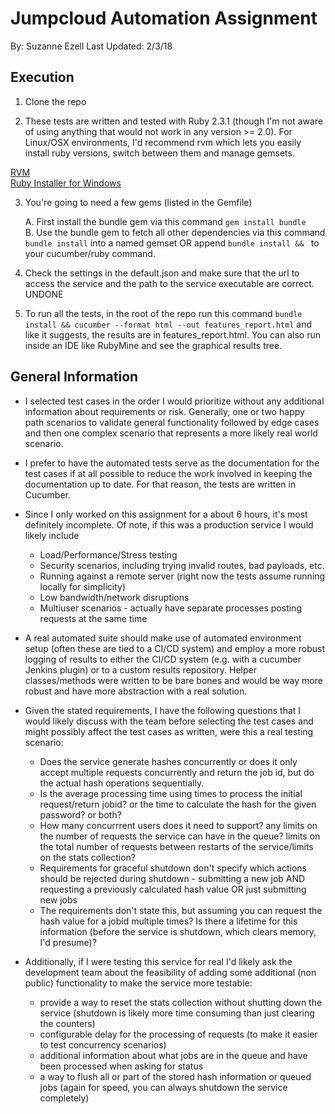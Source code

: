 Jumpcloud Automation Assignment
===
By: Suzanne Ezell
Last Updated: 2/3/18

Execution 
---
1. Clone the repo

2. These tests are written and tested with Ruby 2.3.1 (though I'm not aware of using anything that would not work in
any version >= 2.0). For Linux/OSX environments, I'd recommend rvm which lets you easily install ruby versions, 
switch between them and manage gemsets.

[RVM](https://rvm.io/rvm/install)  
[Ruby Installer for Windows](https://rubyinstaller.org/)  

3. You're going to need a few gems (listed in the Gemfile)

    A. First install the bundle gem via this command `gem install bundle`  
    B. Use the bundle gem to fetch all other dependencies via this command `bundle install` into a named 
    gemset OR append `bundle install && ` to your cucumber/ruby command.  
    
4. Check the settings in the default.json and make sure that the url to access the service and the path to the service 
executable are correct. UNDONE

5. To run all the tests, in the root of the repo run this command
`bundle install && cucumber --format html --out features_report.html`
and like it suggests, the results are in features_report.html. You can also run inside an IDE like RubyMine and see the
graphical results tree.

General Information
---

+ I selected test cases in the order I would prioritize without any additional information about requirements or risk.
Generally, one or two happy path scenarios to validate general functionality followed by edge cases and then one 
complex scenario that represents a more likely real world scenario. 

+ I prefer to have the automated tests serve as the documentation for the test cases if at all possible to reduce the
work involved in keeping the documentation up to date. For that reason, the tests are written in Cucumber.

+ Since I only worked on this assignment for a about 6 hours, it's most definitely incomplete. Of note, if this was a 
production service I would likely include

    + Load/Performance/Stress testing
    + Security scenarios, including trying invalid routes, bad payloads, etc.
    + Running against a remote server (right now the tests assume running locally for simplicity)
    + Low bandwidth/network disruptions
    + Multiuser scenarios - actually have separate processes posting requests at the same time
    
+ A real automated suite should make use of automated environment setup (often these are tied to a CI/CD system) and 
employ a more robust logging of results to either the CI/CD system (e.g. with a cucumber Jenkins plugin) or to a custom
results repository. Helper classes/methods were written to be bare bones and would be way more robust and have more
abstraction with a real solution.

+ Given the stated requirements, I have the following questions that I would likely discuss with the team before
selecting the test cases and might possibly affect the test cases as written, were this a real testing scenario:

    + Does the service generate hashes concurrently or does it only accept multiple requests concurrently and return 
    the job id, but do the actual hash operations sequentially.
    + Is the average processing time using times to process the initial request/return jobid? or the time to calculate
    the hash for the given password? or both?
    + How many concurrrent users does it need to support? any limits on the number of requests the service can have
    in the queue? limits on the total number of requests between restarts of the service/limits on the stats 
    collection?
    + Requirements for graceful shutdown don't specify which actions should be rejected during shutdown - submitting
    a new job AND requesting a previously calculated hash value OR just submitting new jobs
    + The requirements don't state this, but assuming you can request the hash value for a jobid multiple times? Is
    there a lifetime for this information (before the service is shutdown, which clears memory, I'd presume)?
    
+ Additionally, if I were testing this service for real I'd likely ask the development team about the feasibility of
adding some additional (non public) functionality to make the service more testable:
    + provide a way to reset the stats collection without shutting down the service (shutdown is likely more time
    consuming than just clearing the counters)
    + configurable delay for the processing of requests (to make it easier to test concurrency scenarios)
    + additional information about what jobs are in the queue and have been processed when asking for status
    + a way to flush all or part of the stored hash information or queued jobs (again for speed, you can always
    shutdown the service completely)
    
